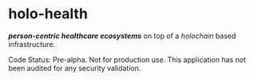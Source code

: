 # holo-health
_**person-centric healthcare ecosystems**_ on top of a _holochain_ based infrastructure.

Code Status: Pre-alpha. Not for production use. This application has not been audited for any security validation.
